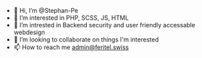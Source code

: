 - 👋 Hi, I’m @Stephan-Pe
- 👀 I’m interested in PHP, SCSS, JS, HTML
- 🌱 I’m intrested in Backend security and user friendly accessable webdesign
- 💞️ I’m looking to collaborate on things I'm interested
- 📫 How to reach me admin@feritel.swiss

<!---
Stephan-Pe/Stephan-Pe is a ✨ special ✨ repository because its `README.md` (this file) appears on your GitHub profile.
You can click the Preview link to take a look at your changes.
--->
